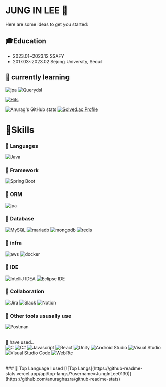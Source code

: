 # JUNG IN LEE 👋

Here are some ideas to get you started:

<!--## 👯Resume
- https://www.notion.so/75f9f716d55e4260b7288ada038fe979-->

## 🎓Education
- 2023.01~2023.12 SSAFY
- 2017.03~2023.02 Sejong University, Seoul

## 🌱 currently learning
![jpa](https://img.shields.io/badge/jpa-6DB33F.svg?&style=for-the-badge&logo=springdatajpa&logoColor=white)
![Querydsl](https://img.shields.io/badge/Querydsl-4479A1.svg?&style=for-the-badge&logo=Querydsl&logoColor=white)




[![Hits](https://hits.seeyoufarm.com/api/count/incr/badge.svg?url=https%3A%2F%2Fgithub.com%2FJungInLee0130&count_bg=%2379C83D&title_bg=%23555555&icon=&icon_color=%23EDE4E4&title=hits&edge_flat=false)](https://hits.seeyoufarm.com)

![Anurag's GitHub stats](https://github-readme-stats.vercel.app/api?username=JungInLee0130&show_icons=true&theme=tokyonight)
[![Solved.ac Profile](http://mazassumnida.wtf/api/v2/generate_badge?boj=dlwjddls0130)](https://solved.ac/dlwjddls0130/)

# 💪Skills
### 💬 Languages
![Java](https://img.shields.io/badge/java-ED8B00?&style=for-the-badge&logo=openjdk&logoColor=white)

### 💬 Framework
![Spring Boot](https://img.shields.io/badge/springboot-6DB33F?&style=for-the-badge&logo=springboot&logoColor=white)

### 💬 ORM
![jpa](https://img.shields.io/badge/jpa-6DB33F.svg?&style=for-the-badge&logo=springdatajpa&logoColor=white)

### 💬 Database
![MySQL](https://img.shields.io/badge/MySQL-4479A1.svg?&style=for-the-badge&logo=MySQL&logoColor=white)
![mariadb](https://img.shields.io/badge/mariadb-4479A1.svg?&style=for-the-badge&logo=mariadb&logoColor=white)
![mongodb](https://img.shields.io/badge/mongodb-13C7A3.svg?&style=for-the-badge&logo=mongodb&logoColor=white)
![redis](https://img.shields.io/badge/redis-CD0000.svg?&style=for-the-badge&logo=redis&logoColor=white)

### 💬 infra

![aws](https://img.shields.io/badge/Amazon%20EC2-FF9900?style=for-the-badge&logo=Amazon%20EC2&logoColor=white)
![docker](https://img.shields.io/badge/docker-289AFF?&style=for-the-badge&logo=docker&logoColor=white)

### 💬 IDE
![IntelliJ IDEA](https://img.shields.io/badge/IntelliJ%20IDEA-0078FF?&style=for-the-badge&logo=intellijidea&logoColor=White)
![Eclipse IDE](https://img.shields.io/badge/eclipse%20IDE-2C2255?&style=for-the-badge&logo=Eclipse%20IDE&logoColor=white)

### 💬 Collaboration
![Jira](https://img.shields.io/badge/Jira-0052CC.svg?&style=for-the-badge&logo=Jira&logoColor=White)
![Slack](https://img.shields.io/badge/Slack-4A154B.svg?&style=for-the-badge&logo=Slack&logoColor=White)
![Notion](https://img.shields.io/badge/Notion-000000.svg?&style=for-the-badge&logo=Notion&logoColor=White)

### 💬 Other tools ususally use
![Postman](https://img.shields.io/badge/Postman-FF6C37.svg?&style=for-the-badge&logo=postman&logoColor=White)


<br>🤔 have used..<br>
![C](https://img.shields.io/badge/c-A8B9CC?&style=flat-square&logo=C&logoColor=white)
![C#](https://img.shields.io/badge/c%20sharp-239120?&style=flat-square&logo=csharp&logoColor=white)
![Javascript](https://img.shields.io/badge/Javascript-F7DF1E?&style=flat-square&logo=Javascript&logoColor=white)
![React](https://img.shields.io/badge/React-61DAFB?&style=flat-square&logo=React&logoColor=white)
![Unity](https://img.shields.io/badge/unity-000000?&style=flat-square&logo=unity&logoColor=white)
![Android Studio](https://img.shields.io/badge/Android%20Studio-3DDC84.svg?&style=flat-square&logo=android&logoColor=White)
![Visual Studio](https://img.shields.io/badge/Visual%20Studio-5C2D91.svg?&style=flat-square&logo=Visual%20Studio&logoColor=White)
![Visual Studio Code](https://img.shields.io/badge/Visual%20Studio%20Code-007ACC.svg?&style=flat-square&logo=Visual%20Studio%20Code&logoColor=white)
![WebRtc](https://img.shields.io/badge/WebRtc-333333.svg?&style=flat-square&logo=WebRtc&logoColor=white)

<br>
### 💬 Top Language I used
[![Top Langs](https://github-readme-stats.vercel.app/api/top-langs/?username=JungInLee0130)](https://github.com/anuraghazra/github-readme-stats)


<!--
**JungInLee0130/JungInLee0130** is a ✨ _special_ ✨ repository because its `README.md` (this file) appears on your GitHub profile.
- 👯 I’m looking to collaborate on ...
- 🤔 I’m looking for help with ...
- 💬 Ask me about ...
- 😄 Pronouns: ...
- ⚡ Fun fact: ...

### 🔭 Resume:
https://silk-evening-659.notion.site/bf94e55166024adda382536d7360892f
- -->
